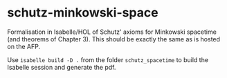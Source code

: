 # schutz-minkowski-space
Formalisation in Isabelle/HOL of Schutz' axioms for Minkowski spacetime (and theorems of Chapter 3). This should be exactly the same as is hosted on the AFP.

Use `isabelle build -D .` from the folder `schutz_spacetime` to build the Isabelle session and generate the pdf.
